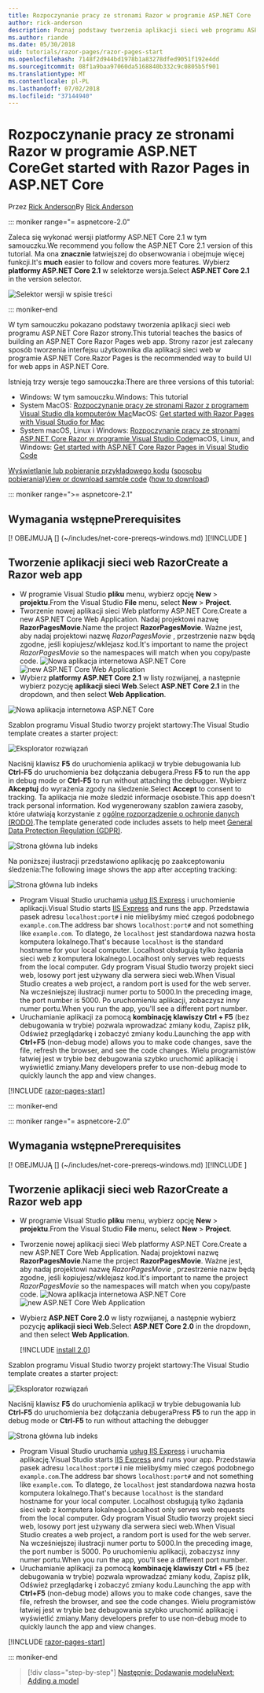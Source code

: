 ```yaml
---
title: Rozpoczynanie pracy ze stronami Razor w programie ASP.NET Core
author: rick-anderson
description: Poznaj podstawy tworzenia aplikacji sieci web programu ASP.NET Core Razor strony. Strony razor jest zalecane dla obciążeń internetowych w programie ASP.NET Core.
ms.author: riande
ms.date: 05/30/2018
uid: tutorials/razor-pages/razor-pages-start
ms.openlocfilehash: 7148f2d944bd1978b1a83278dfed9051f192e4dd
ms.sourcegitcommit: 08f1a9baa97060da5168840b332c9c0805b5f901
ms.translationtype: MT
ms.contentlocale: pl-PL
ms.lasthandoff: 07/02/2018
ms.locfileid: "37144940"
---
```

# <a name="get-started-with-razor-pages-in-aspnet-core"></a><span data-ttu-id="bbd23-104">Rozpoczynanie pracy ze stronami Razor w programie ASP.NET Core</span><span class="sxs-lookup"><span data-stu-id="bbd23-104">Get started with Razor Pages in ASP.NET Core</span></span>

<span data-ttu-id="bbd23-105">Przez [Rick Anderson](https://twitter.com/RickAndMSFT)</span><span class="sxs-lookup"><span data-stu-id="bbd23-105">By [Rick Anderson](https://twitter.com/RickAndMSFT)</span></span>

::: moniker range="= aspnetcore-2.0"

<span data-ttu-id="bbd23-106">Zaleca się wykonać wersji platformy ASP.NET Core 2.1 w tym samouczku.</span><span class="sxs-lookup"><span data-stu-id="bbd23-106">We recommend you follow the ASP.NET Core 2.1 version of this tutorial.</span></span> <span data-ttu-id="bbd23-107">Ma ona **znacznie** łatwiejszej do obserwowania i obejmuje więcej funkcji.</span><span class="sxs-lookup"><span data-stu-id="bbd23-107">It's **much** easier to follow and covers more features.</span></span> <span data-ttu-id="bbd23-108">Wybierz **platformy ASP.NET Core 2.1** w selektorze wersja.</span><span class="sxs-lookup"><span data-stu-id="bbd23-108">Select **ASP.NET Core 2.1** in the version selector.</span></span>

![Selektor wersji w spisie treści](razor-pages-start/_static/v21.png)

::: moniker-end

<span data-ttu-id="bbd23-110">W tym samouczku pokazano podstawy tworzenia aplikacji sieci web programu ASP.NET Core Razor strony.</span><span class="sxs-lookup"><span data-stu-id="bbd23-110">This tutorial teaches the basics of building an ASP.NET Core Razor Pages web app.</span></span> <span data-ttu-id="bbd23-111">Strony razor jest zalecany sposób tworzenia interfejsu użytkownika dla aplikacji sieci web w programie ASP.NET Core.</span><span class="sxs-lookup"><span data-stu-id="bbd23-111">Razor Pages is the recommended way to build UI for web apps in ASP.NET Core.</span></span>

<span data-ttu-id="bbd23-112">Istnieją trzy wersje tego samouczka:</span><span class="sxs-lookup"><span data-stu-id="bbd23-112">There are three versions of this tutorial:</span></span>

* <span data-ttu-id="bbd23-113">Windows: W tym samouczku.</span><span class="sxs-lookup"><span data-stu-id="bbd23-113">Windows: This tutorial</span></span>
* <span data-ttu-id="bbd23-114">System MacOS: [Rozpoczynanie pracy ze stronami Razor z programem Visual Studio dla komputerów Mac](xref:tutorials/razor-pages-mac/razor-pages-start)</span><span class="sxs-lookup"><span data-stu-id="bbd23-114">MacOS: [Get started with Razor Pages with Visual Studio for Mac](xref:tutorials/razor-pages-mac/razor-pages-start)</span></span>
* <span data-ttu-id="bbd23-115">System macOS, Linux i Windows: [Rozpoczynanie pracy ze stronami ASP.NET Core Razor w programie Visual Studio Code](xref:tutorials/razor-pages-vsc/razor-pages-start)</span><span class="sxs-lookup"><span data-stu-id="bbd23-115">macOS, Linux, and Windows: [Get started with ASP.NET Core Razor Pages in Visual Studio Code](xref:tutorials/razor-pages-vsc/razor-pages-start)</span></span>

<span data-ttu-id="bbd23-116">[Wyświetlanie lub pobieranie przykładowego kodu](https://github.com/aspnet/Docs/tree/master/aspnetcore/tutorials/razor-pages/razor-pages-start/sample) ([sposobu pobierania](xref:tutorials/index#how-to-download-a-sample))</span><span class="sxs-lookup"><span data-stu-id="bbd23-116">[View or download sample code](https://github.com/aspnet/Docs/tree/master/aspnetcore/tutorials/razor-pages/razor-pages-start/sample) ([how to download](xref:tutorials/index#how-to-download-a-sample))</span></span>

::: moniker range=">= aspnetcore-2.1"

## <a name="prerequisites"></a><span data-ttu-id="bbd23-117">Wymagania wstępne</span><span class="sxs-lookup"><span data-stu-id="bbd23-117">Prerequisites</span></span>

<span data-ttu-id="bbd23-118">[! OBEJMUJĄ [] (~/includes/net-core-prereqs-windows.md) [](~/includes/net-core-prereqs-windows.md)]</span><span class="sxs-lookup"><span data-stu-id="bbd23-118">[!INCLUDE [](~/includes/net-core-prereqs-windows.md) [](~/includes/net-core-prereqs-windows.md)]</span></span>

## <a name="create-a-razor-web-app"></a><span data-ttu-id="bbd23-119">Tworzenie aplikacji sieci web Razor</span><span class="sxs-lookup"><span data-stu-id="bbd23-119">Create a Razor web app</span></span>

* <span data-ttu-id="bbd23-120">W programie Visual Studio **pliku** menu, wybierz opcję **New** > **projektu**.</span><span class="sxs-lookup"><span data-stu-id="bbd23-120">From the Visual Studio **File** menu, select **New** > **Project**.</span></span>
* <span data-ttu-id="bbd23-121">Tworzenie nowej aplikacji sieci Web platformy ASP.NET Core.</span><span class="sxs-lookup"><span data-stu-id="bbd23-121">Create a new ASP.NET Core Web Application.</span></span> <span data-ttu-id="bbd23-122">Nadaj projektowi nazwę **RazorPagesMovie**.</span><span class="sxs-lookup"><span data-stu-id="bbd23-122">Name the project **RazorPagesMovie**.</span></span> <span data-ttu-id="bbd23-123">Ważne jest, aby nadaj projektowi nazwę *RazorPagesMovie* , przestrzenie nazw będą zgodne, jeśli kopiujesz/wklejasz kod.</span><span class="sxs-lookup"><span data-stu-id="bbd23-123">It's important to name the project *RazorPagesMovie* so the namespaces will match when you copy/paste code.</span></span>
 <span data-ttu-id="bbd23-124">![Nowa aplikacja internetowa ASP.NET Core](razor-pages-start/_static/np_2.1.png)</span><span class="sxs-lookup"><span data-stu-id="bbd23-124">![new ASP.NET Core Web Application](razor-pages-start/_static/np_2.1.png)</span></span>
* <span data-ttu-id="bbd23-125">Wybierz **platformy ASP.NET Core 2.1** w listy rozwijanej, a następnie wybierz pozycję **aplikacji sieci Web**.</span><span class="sxs-lookup"><span data-stu-id="bbd23-125">Select **ASP.NET Core 2.1** in the dropdown, and then select **Web Application**.</span></span>

 ![Nowa aplikacja internetowa ASP.NET Core](razor-pages-start/_static/np_2_2.1.png)

<span data-ttu-id="bbd23-127">Szablon programu Visual Studio tworzy projekt startowy:</span><span class="sxs-lookup"><span data-stu-id="bbd23-127">The Visual Studio template creates a starter project:</span></span>

![Eksplorator rozwiązań](razor-pages-start/_static/se2.1.png)

<span data-ttu-id="bbd23-129">Naciśnij klawisz **F5** do uruchomienia aplikacji w trybie debugowania lub **Ctrl-F5** do uruchomienia bez dołączania debugera.</span><span class="sxs-lookup"><span data-stu-id="bbd23-129">Press **F5** to run the app in debug mode or **Ctrl-F5** to run without attaching the debugger.</span></span> <span data-ttu-id="bbd23-130">Wybierz **Akceptuj** do wyrażenia zgody na śledzenie.</span><span class="sxs-lookup"><span data-stu-id="bbd23-130">Select **Accept** to consent to tracking.</span></span> <span data-ttu-id="bbd23-131">Ta aplikacja nie może śledzić informacje osobiste.</span><span class="sxs-lookup"><span data-stu-id="bbd23-131">This app doesn't track personal information.</span></span> <span data-ttu-id="bbd23-132">Kod wygenerowany szablon zawiera zasoby, które ułatwiają korzystanie z [ogólne rozporządzenie o ochronie danych (RODO)](xref:security/gdpr).</span><span class="sxs-lookup"><span data-stu-id="bbd23-132">The template generated code includes assets to help meet [General Data Protection Regulation (GDPR)](xref:security/gdpr).</span></span>

![Strona główna lub indeks](razor-pages-start/_static/homeGDPR.png)

<span data-ttu-id="bbd23-134">Na poniższej ilustracji przedstawiono aplikację po zaakceptowaniu śledzenia:</span><span class="sxs-lookup"><span data-stu-id="bbd23-134">The following image shows the app after accepting tracking:</span></span>

![Strona główna lub indeks](razor-pages-start/_static/home2.1.png)

* <span data-ttu-id="bbd23-136">Program Visual Studio uruchamia [usług IIS Express](/iis/extensions/introduction-to-iis-express/iis-express-overview) i uruchomienie aplikacji.</span><span class="sxs-lookup"><span data-stu-id="bbd23-136">Visual Studio starts [IIS Express](/iis/extensions/introduction-to-iis-express/iis-express-overview) and runs the app.</span></span> <span data-ttu-id="bbd23-137">Przedstawia pasek adresu `localhost:port#` i nie mielibyśmy mieć czegoś podobnego `example.com`.</span><span class="sxs-lookup"><span data-stu-id="bbd23-137">The address bar shows `localhost:port#` and not something like `example.com`.</span></span> <span data-ttu-id="bbd23-138">To dlatego, że `localhost` jest standardowa nazwa hosta komputera lokalnego.</span><span class="sxs-lookup"><span data-stu-id="bbd23-138">That's because `localhost` is the standard hostname for your local computer.</span></span> <span data-ttu-id="bbd23-139">Localhost obsługują tylko żądania sieci web z komputera lokalnego.</span><span class="sxs-lookup"><span data-stu-id="bbd23-139">Localhost only serves web requests from the local computer.</span></span> <span data-ttu-id="bbd23-140">Gdy program Visual Studio tworzy projekt sieci web, losowy port jest używany dla serwera sieci web.</span><span class="sxs-lookup"><span data-stu-id="bbd23-140">When Visual Studio creates a web project, a random port is used for the web server.</span></span> <span data-ttu-id="bbd23-141">Na wcześniejszej ilustracji numer portu to 5000.</span><span class="sxs-lookup"><span data-stu-id="bbd23-141">In the preceding image, the port number is 5000.</span></span> <span data-ttu-id="bbd23-142">Po uruchomieniu aplikacji, zobaczysz inny numer portu.</span><span class="sxs-lookup"><span data-stu-id="bbd23-142">When you run the app, you'll see a different port number.</span></span>
* <span data-ttu-id="bbd23-143">Uruchamianie aplikacji za pomocą **kombinację klawiszy Ctrl + F5** (bez debugowania w trybie) pozwala wprowadzać zmiany kodu, Zapisz plik, Odśwież przeglądarkę i zobaczyć zmiany kodu.</span><span class="sxs-lookup"><span data-stu-id="bbd23-143">Launching the app with **Ctrl+F5** (non-debug mode) allows you to make code changes, save the file, refresh the browser, and see the code changes.</span></span> <span data-ttu-id="bbd23-144">Wielu programistów łatwiej jest w trybie bez debugowania szybko uruchomić aplikację i wyświetlić zmiany.</span><span class="sxs-lookup"><span data-stu-id="bbd23-144">Many developers prefer to use non-debug mode to quickly launch the app and view changes.</span></span>

[!INCLUDE [razor-pages-start](~/includes/RP/2.1/razor-pages-start.md)]

::: moniker-end

::: moniker range="= aspnetcore-2.0"

## <a name="prerequisites"></a><span data-ttu-id="bbd23-145">Wymagania wstępne</span><span class="sxs-lookup"><span data-stu-id="bbd23-145">Prerequisites</span></span>

<span data-ttu-id="bbd23-146">[! OBEJMUJĄ [] (~/includes/net-core-prereqs-windows.md) [](~/includes/net-core-prereqs-windows.md)]</span><span class="sxs-lookup"><span data-stu-id="bbd23-146">[!INCLUDE [](~/includes/net-core-prereqs-windows.md) [](~/includes/net-core-prereqs-windows.md)]</span></span>

## <a name="create-a-razor-web-app"></a><span data-ttu-id="bbd23-147">Tworzenie aplikacji sieci web Razor</span><span class="sxs-lookup"><span data-stu-id="bbd23-147">Create a Razor web app</span></span>

* <span data-ttu-id="bbd23-148">W programie Visual Studio **pliku** menu, wybierz opcję **New** > **projektu**.</span><span class="sxs-lookup"><span data-stu-id="bbd23-148">From the Visual Studio **File** menu, select **New** > **Project**.</span></span>
* <span data-ttu-id="bbd23-149">Tworzenie nowej aplikacji sieci Web platformy ASP.NET Core.</span><span class="sxs-lookup"><span data-stu-id="bbd23-149">Create a new ASP.NET Core Web Application.</span></span> <span data-ttu-id="bbd23-150">Nadaj projektowi nazwę **RazorPagesMovie**.</span><span class="sxs-lookup"><span data-stu-id="bbd23-150">Name the project **RazorPagesMovie**.</span></span> <span data-ttu-id="bbd23-151">Ważne jest, aby nadaj projektowi nazwę *RazorPagesMovie* , przestrzenie nazw będą zgodne, jeśli kopiujesz/wklejasz kod.</span><span class="sxs-lookup"><span data-stu-id="bbd23-151">It's important to name the project *RazorPagesMovie* so the namespaces will match when you copy/paste code.</span></span>
  <span data-ttu-id="bbd23-152">![Nowa aplikacja internetowa ASP.NET Core](../../razor-pages/index/_static/np.png)</span><span class="sxs-lookup"><span data-stu-id="bbd23-152">![new ASP.NET Core Web Application](../../razor-pages/index/_static/np.png)</span></span>
* <span data-ttu-id="bbd23-153">Wybierz **ASP.NET Core 2.0** w listy rozwijanej, a następnie wybierz pozycję **aplikacji sieci Web**.</span><span class="sxs-lookup"><span data-stu-id="bbd23-153">Select **ASP.NET Core 2.0** in the dropdown, and then select **Web Application**.</span></span>

  [!INCLUDE [install 2.0](~/includes/dotnetcore-on-dotnetfx-vs.md)]

<span data-ttu-id="bbd23-154">Szablon programu Visual Studio tworzy projekt startowy:</span><span class="sxs-lookup"><span data-stu-id="bbd23-154">The Visual Studio template creates a starter project:</span></span>

![Eksplorator rozwiązań](razor-pages-start/_static/se.png)

<span data-ttu-id="bbd23-156">Naciśnij klawisz **F5** do uruchomienia aplikacji w trybie debugowania lub **Ctrl-F5** do uruchomienia bez dołączania debugera</span><span class="sxs-lookup"><span data-stu-id="bbd23-156">Press **F5** to run the app in debug mode or **Ctrl-F5** to run without attaching the debugger</span></span>

![Strona główna lub indeks](razor-pages-start/_static/home.png)

* <span data-ttu-id="bbd23-158">Program Visual Studio uruchamia [usług IIS Express](/iis/extensions/introduction-to-iis-express/iis-express-overview) i uruchamia aplikację.</span><span class="sxs-lookup"><span data-stu-id="bbd23-158">Visual Studio starts [IIS Express](/iis/extensions/introduction-to-iis-express/iis-express-overview) and runs your app.</span></span> <span data-ttu-id="bbd23-159">Przedstawia pasek adresu `localhost:port#` i nie mielibyśmy mieć czegoś podobnego `example.com`.</span><span class="sxs-lookup"><span data-stu-id="bbd23-159">The address bar shows `localhost:port#` and not something like `example.com`.</span></span> <span data-ttu-id="bbd23-160">To dlatego, że `localhost` jest standardowa nazwa hosta komputera lokalnego.</span><span class="sxs-lookup"><span data-stu-id="bbd23-160">That's because `localhost` is the standard hostname for your local computer.</span></span> <span data-ttu-id="bbd23-161">Localhost obsługują tylko żądania sieci web z komputera lokalnego.</span><span class="sxs-lookup"><span data-stu-id="bbd23-161">Localhost only serves web requests from the local computer.</span></span> <span data-ttu-id="bbd23-162">Gdy program Visual Studio tworzy projekt sieci web, losowy port jest używany dla serwera sieci web.</span><span class="sxs-lookup"><span data-stu-id="bbd23-162">When Visual Studio creates a web project, a random port is used for the web server.</span></span> <span data-ttu-id="bbd23-163">Na wcześniejszej ilustracji numer portu to 5000.</span><span class="sxs-lookup"><span data-stu-id="bbd23-163">In the preceding image, the port number is 5000.</span></span> <span data-ttu-id="bbd23-164">Po uruchomieniu aplikacji, zobaczysz inny numer portu.</span><span class="sxs-lookup"><span data-stu-id="bbd23-164">When you run the app, you'll see a different port number.</span></span>
* <span data-ttu-id="bbd23-165">Uruchamianie aplikacji za pomocą **kombinację klawiszy Ctrl + F5** (bez debugowania w trybie) pozwala wprowadzać zmiany kodu, Zapisz plik, Odśwież przeglądarkę i zobaczyć zmiany kodu.</span><span class="sxs-lookup"><span data-stu-id="bbd23-165">Launching the app with **Ctrl+F5** (non-debug mode) allows you to make code changes, save the file, refresh the browser, and see the code changes.</span></span> <span data-ttu-id="bbd23-166">Wielu programistów łatwiej jest w trybie bez debugowania szybko uruchomić aplikację i wyświetlić zmiany.</span><span class="sxs-lookup"><span data-stu-id="bbd23-166">Many developers prefer to use non-debug mode to quickly launch the app and view changes.</span></span>

[!INCLUDE [razor-pages-start](~/includes/RP/razor-pages-start.md)]

::: moniker-end

> [!div class="step-by-step"]
> [<span data-ttu-id="bbd23-167">Następnie: Dodawanie modelu</span><span class="sxs-lookup"><span data-stu-id="bbd23-167">Next: Adding a model</span></span>](xref:tutorials/razor-pages/model)

